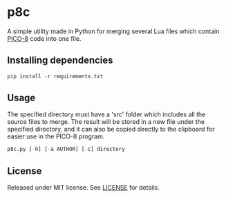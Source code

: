 # p8c
A simple utility made in Python for merging several Lua files which contain [PICO-8](https://www.lexaloffle.com/pico-8.php) code into one file.

## Installing dependencies
```python
pip install -r requirements.txt
```

## Usage
The specified directory must have a 'src' folder which includes all the source files to merge. The result will be stored in a new file under the specified directory, and it can also be copied directly to the clipboard for easier use in the PICO-8 program.
```python
p8c.py [-h] [-a AUTHOR] [-c] directory
```

## License
Released under MIT license. See [LICENSE](https://github.com/louthinker/p8c/blob/master/LICENSE) for details.
